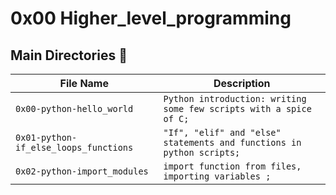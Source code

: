 # 0x00 Higher_level_programming

## Main Directories :file_folder:

| File Name                              | Description                                                          |
| ------------------------------------- | -------------------------------------------------------------------- |
| `0x00-python-hello_world`             | `Python introduction: writing some few scripts with a spice of C;`   |
| `0x01-python-if_else_loops_functions` | `"If", "elif" and "else" statements and functions in python scripts;`|
| `0x02-python-import_modules`          | `import function from files, importing variables ;`                  |
